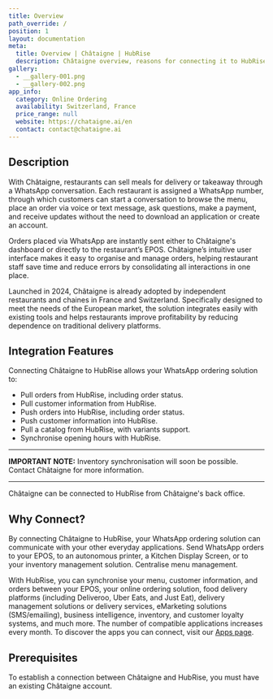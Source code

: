 ```yaml
---
title: Overview
path_override: /
position: 1
layout: documentation
meta:
  title: Overview | Châtaigne | HubRise
  description: Châtaigne overview, reasons for connecting it to HubRise and summary of integrated features. Send orders to HubRise.
gallery:
  - __gallery-001.png
  - __gallery-002.png
app_info:
  category: Online Ordering
  availability: Switzerland, France
  price_range: null
  website: https://chataigne.ai/en
  contact: contact@chataigne.ai
---
```


## Description

With Châtaigne, restaurants can sell meals for delivery or takeaway through a WhatsApp conversation.
Each restaurant is assigned a WhatsApp number, through which customers can start a conversation to browse the menu, place an order via voice or text message, ask questions, make a payment, and receive updates without the need to download an application or create an account.

Orders placed via WhatsApp are instantly sent either to Châtaigne's dashboard or directly to the restaurant’s EPOS. Châtaigne’s intuitive user interface makes it easy to organise and manage orders, helping restaurant staff save time and reduce errors by consolidating all interactions in one place.

Launched in 2024, Châtaigne is already adopted by independent restaurants and chai­nes in France and Switzerland. Specifically designed to meet the needs of the European market, the solution integrates easily with existing tools and helps restaurants improve profitability by reducing dependence on traditional delivery platforms.

## Integration Features

Connecting Châtaigne to HubRise allows your WhatsApp ordering solution to:

- Pull orders from HubRise, including order status.
- Pull customer information from HubRise.
- Push orders into HubRise, including order status.
- Push customer information into HubRise.
- Pull a catalog from HubRise, with variants support.
- Synchronise opening hours with HubRise.

---

**IMPORTANT NOTE:** Inventory synchronisation will soon be possible. Contact Châtaigne for more information.

---

Châtaigne can be connected to HubRise from Châtaigne's back office.

## Why Connect?

By connecting Châtaigne to HubRise, your WhatsApp ordering solution can communicate with your other everyday applications. Send WhatsApp orders to your EPOS, to an autonomous printer, a Kitchen Display Screen, or to your inventory management solution. Centralise menu management.

With HubRise, you can synchronise your menu, customer information, and orders between your EPOS, your online ordering solution, food delivery platforms (including Deliveroo, Uber Eats, and Just Eat), delivery management solutions or delivery services, eMarketing solutions (SMS/emailing), business intelligence, inventory, and customer loyalty systems, and much more. The number of compatible applications increases every month. To discover the apps you can connect, visit our [Apps page](/apps).

## Prerequisites

To establish a connection between Châtaigne and HubRise, you must have an existing Châtaigne account.
